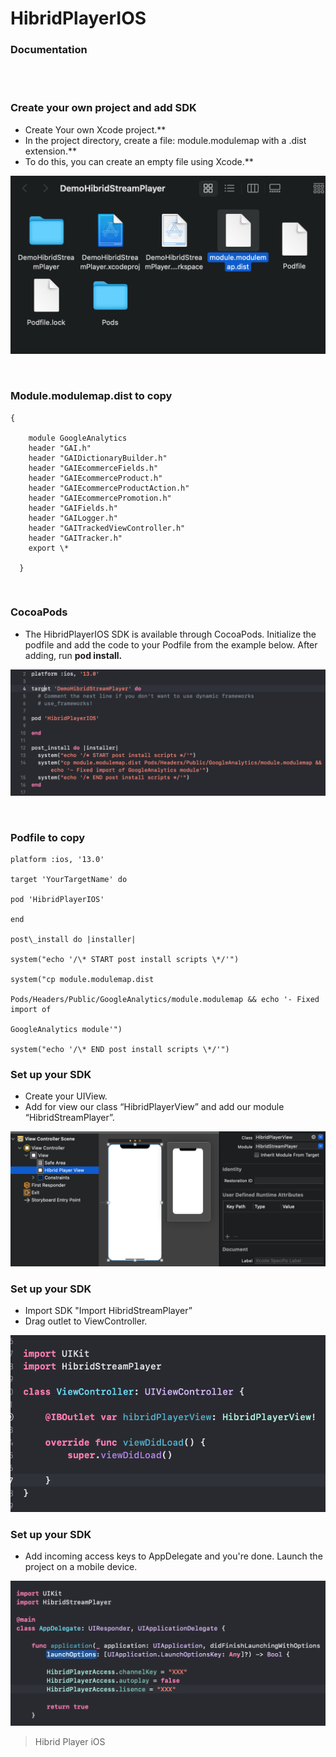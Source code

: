 

<h1>HibridPlayerIOS</h1>

<h3>Documentation</h3>

<br><br>




<h3>Сreate your own project and add SDK</h3>

* Create Your own Xcode project.**
* In the project directory, create a file: module.modulemap with a .dist extension.**
* To do this, you can create an empty file using Xcode.**

![alt text](https://github.com/hibridmedia/hiplayer-ios/blob/64613e8174bd237db832d7949dc1be7ef57e3250/InstructionImages/instruction1.png)

<br>

<h3>Module.modulemap.dist to copy</h3>

    {
    
        module GoogleAnalytics 
        header "GAI.h"
        header "GAIDictionaryBuilder.h"
        header "GAIEcommerceFields.h"
        header "GAIEcommerceProduct.h"
        header "GAIEcommerceProductAction.h"
        header "GAIEcommercePromotion.h"
        header "GAIFields.h"
        header "GAILogger.h"
        header "GAITrackedViewController.h"
        header "GAITracker.h"
        export \*
        
      }



<br>

<h3>CocoaPods</h3>

* The HibridPlayerIOS SDK is available through CocoaPods. Initialize the podfile and add the code to your Podfile from the example below. After adding, run **pod install.**

![alt text](https://github.com/hibridmedia/hiplayer-ios/blob/ecb16c63ed2e31a65273c0bb7e95cf676d000652/InstructionImages/instruction2.png)



<br>

<h3>Podfile to copy</h3>

    platform :ios, '13.0'

    target 'YourTargetName' do

    pod 'HibridPlayerIOS'

    end

    post\_install do |installer|

    system("echo '/\* START post install scripts \*/'")

    system("cp module.modulemap.dist

    Pods/Headers/Public/GoogleAnalytics/module.modulemap && echo '- Fixed import of

    GoogleAnalytics module'")

    system("echo '/\* END post install scripts \*/'")





<h3>Set up your SDK</h3>

* Create your UIView.
* Add for view our class “HibridPlayerView” and add our module “HibridStreamPlayer”.

![alt text](https://github.com/hibridmedia/hiplayer-ios/blob/ecb16c63ed2e31a65273c0bb7e95cf676d000652/InstructionImages/instruction3.png)



<h3>Set up your SDK</h3>

* Import SDK "Import HibridStreamPlayer”
* Drag outlet to ViewController.

![alt text](https://github.com/hibridmedia/hiplayer-ios/blob/ecb16c63ed2e31a65273c0bb7e95cf676d000652/InstructionImages/instruction4.png)



<h3>Set up your SDK</h3>

* Add incoming access keys to AppDelegate and you're done. Launch the project on a mobile device.

![alt text](https://github.com/hibridmedia/hiplayer-ios/blob/ecb16c63ed2e31a65273c0bb7e95cf676d000652/InstructionImages/instruction5.png)

> Hibrid Player iOS
